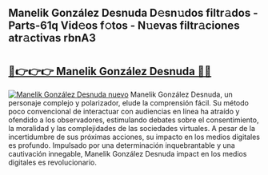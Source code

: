 ## Manelik González Desnuda D𝚎sn𝚞dos filtr𝚊dos - Parts-61q Vid𝚎os f𝚘tos - N𝚞evas filtr𝚊ciones atr𝚊ctivas rbnA3

# <h2><a href="http://mb5k5y4.tromn.icu/?c=Manelik+Gonz%c3%a1lez+Desnuda">🔗👉👉👉 Manelik González Desnuda 🔗🔗</a></h2>

[![Manelik González Desnuda nuevo](https://i.imgur.com/pEAQMta.gif)](http://mb5k5y4.tromn.icu/?c=Manelik+Gonz%c3%a1lez+Desnuda)
Manelik González Desnuda, un personaje complejo y polarizador, elude la comprensión fácil. Su método poco convencional de interactuar con audiencias en línea ha atraído y ofendido a los observadores, estimulando debates sobre el consentimiento, la moralidad y las complejidades de las sociedades virtuales. A pesar de la incertidumbre de sus próximas acciones, su impacto en los medios digitales es profundo. Impulsado por una determinación inquebrantable y una cautivación innegable, Manelik González Desnuda impact en los medios digitales es revolucionario.
